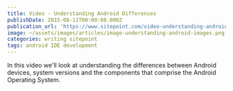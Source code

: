 ```yaml
---
title: Video - Understanding Android Differences
publishDate: 2015-08-11T00:00:00.000Z
publication_url: 'https://www.sitepoint.com/video-understanding-android-differences/'
image: ~/assets/images/articles/image-understanding-android-images.png
categories: writing sitepoint
tags: android IDE development
---
```


In this video we'll look at understanding the differences between Android devices, system versions and the components that comprise the Android Operating System.
